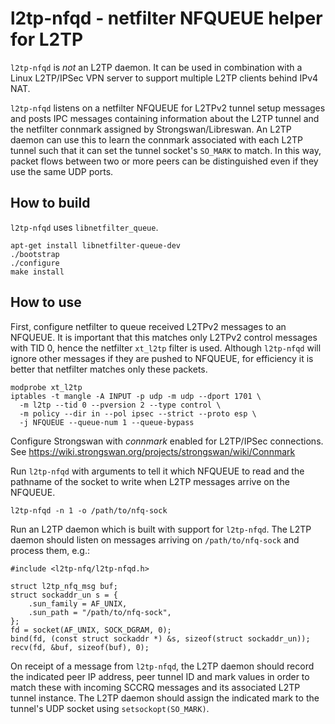 # l2tp-nfqd - netfilter NFQUEUE helper for L2TP

<code>l2tp-nfqd</code> is *not* an L2TP daemon. It can be used in combination with a Linux L2TP/IPSec VPN server to support multiple L2TP clients behind IPv4 NAT.

<code>l2tp-nfqd</code> listens on a netfilter NFQUEUE for L2TPv2 tunnel setup messages and posts IPC messages containing information about the L2TP tunnel and the netfilter connmark assigned by Strongswan/Libreswan. An L2TP daemon can use this to learn the connmark associated with each L2TP tunnel such that it can set the tunnel socket's <code>SO_MARK</code> to match. In this way, packet flows between two or more peers can be distinguished even if they use the same UDP ports.

## How to build

<code>l2tp-nfqd</code> uses <code>libnetfilter_queue</code>.

    apt-get install libnetfilter-queue-dev
	./bootstrap
	./configure
    make install

## How to use

First, configure netfilter to queue received L2TPv2 messages to an NFQUEUE. It is important that this matches only L2TPv2 control messages with TID 0, hence the netfilter <code>xt_l2tp</code> filter is used. Although <code>l2tp-nfqd</code> will ignore other messages if they are pushed to NFQUEUE, for efficiency it is better that netfilter matches only these packets. 

    modprobe xt_l2tp
    iptables -t mangle -A INPUT -p udp -m udp --dport 1701 \
      -m l2tp --tid 0 --pversion 2 --type control \
      -m policy --dir in --pol ipsec --strict --proto esp \
      -j NFQUEUE --queue-num 1 --queue-bypass

Configure Strongswan with *connmark* enabled for L2TP/IPSec connections. See https://wiki.strongswan.org/projects/strongswan/wiki/Connmark

Run <code>l2tp-nfqd</code> with arguments to tell it which NFQUEUE to read and the pathname of the socket to write when L2TP messages arrive on the NFQUEUE.

    l2tp-nfqd -n 1 -o /path/to/nfq-sock
 
Run an L2TP daemon which is built with support for <code>l2tp-nfqd</code>. The L2TP daemon should listen on messages arriving on <code>/path/to/nfq-sock</code> and process them, e.g.:

    #include <l2tp-nfq/l2tp-nfqd.h>

	struct l2tp_nfq_msg buf;
    struct sockaddr_un s = {
        .sun_family = AF_UNIX,
		.sun_path = "/path/to/nfq-sock",
    };
    fd = socket(AF_UNIX, SOCK_DGRAM, 0);
    bind(fd, (const struct sockaddr *) &s, sizeof(struct sockaddr_un));
    recv(fd, &buf, sizeof(buf), 0);

On receipt of a message from <code>l2tp-nfqd</code>, the L2TP daemon should record the indicated peer IP address, peer tunnel ID and mark values in order to match these with incoming SCCRQ messages and its associated L2TP tunnel instance. The L2TP daemon should assign the indicated mark to the tunnel's UDP socket using <code>setsockopt(SO_MARK)</code>.
